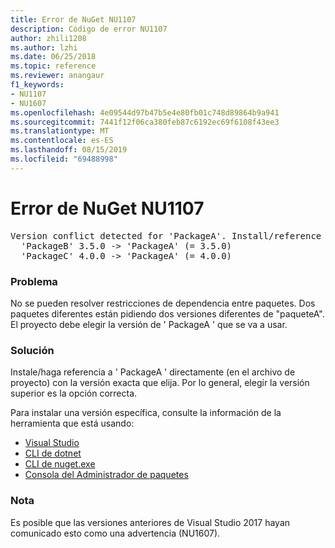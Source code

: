 ```yaml
---
title: Error de NuGet NU1107
description: Código de error NU1107
author: zhili1208
ms.author: lzhi
ms.date: 06/25/2018
ms.topic: reference
ms.reviewer: anangaur
f1_keywords:
- NU1107
- NU1607
ms.openlocfilehash: 4e09544d97b47b5e4e80fb01c748d89864b9a941
ms.sourcegitcommit: 7441f12f06ca380feb87c6192ec69f6108f43ee3
ms.translationtype: MT
ms.contentlocale: es-ES
ms.lasthandoff: 08/15/2019
ms.locfileid: "69488998"
---
```

# <a name="nuget-error-nu1107"></a>Error de NuGet NU1107

<pre>Version conflict detected for 'PackageA'. Install/reference 'PackageA' v4.0.0 directly to resolve this issue.<br/>  'PackageB' 3.5.0 -> 'PackageA' (= 3.5.0)<br/>  'PackageC' 4.0.0 -> 'PackageA' (= 4.0.0)</pre>

### <a name="issue"></a>Problema
No se pueden resolver restricciones de dependencia entre paquetes. Dos paquetes diferentes están pidiendo dos versiones diferentes de "paqueteA". El proyecto debe elegir la versión de ' PackageA ' que se va a usar.

### <a name="solution"></a>Solución
Instale/haga referencia a ' PackageA ' directamente (en el archivo de proyecto) con la versión exacta que elija.
Por lo general, elegir la versión superior es la opción correcta.

Para instalar una versión específica, consulte la información de la herramienta que está usando:

- [Visual Studio](../../consume-packages/install-use-packages-visual-studio.md#update-a-package)
- [CLI de dotnet](/dotnet/core/tools/dotnet-add-package)
- [CLI de nuget.exe](../../consume-packages/install-use-packages-nuget-cli.md#install-a-specific-version-of-a-package)
- [Consola del Administrador de paquetes](../ps-reference/ps-ref-install-package.md)

### <a name="note"></a>Nota
Es posible que las versiones anteriores de Visual Studio 2017 hayan comunicado esto como una advertencia (NU1607).
